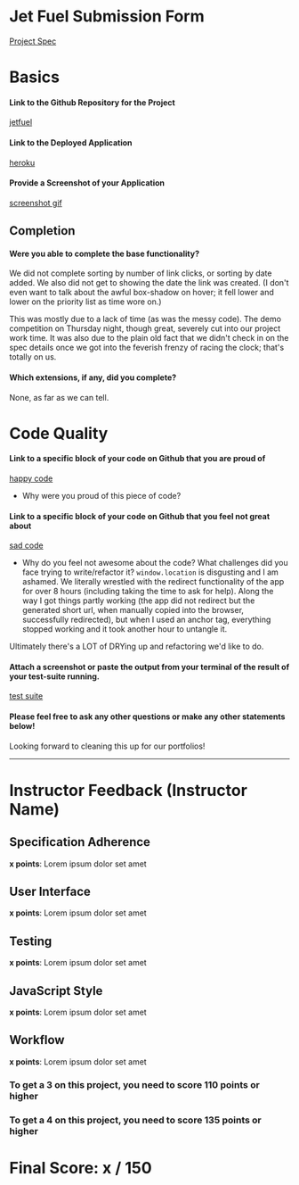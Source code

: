# Jet Fuel Submission Form

[Project Spec](http://frontend.turing.io/projects/jet-fuel.html)

# Basics

#### Link to the Github Repository for the Project
[jetfuel](https://github.com/JohnBinning/jetFuel)

#### Link to the Deployed Application
[heroku](https://steelbirdfood.herokuapp.com/)

#### Provide a Screenshot of your Application
[screenshot gif](http://g.recordit.co/TN3o9rg0Zx.gif)

## Completion

#### Were you able to complete the base functionality?

We did not complete sorting by number of link clicks, or sorting by date added. We also did not get to showing the date the link was created. (I don't even want to talk about the awful box-shadow on hover; it fell lower and lower on the priority list as time wore on.)

This was mostly due to a lack of time (as was the messy code). The demo competition on Thursday night, though great, severely cut into our project work time. It was also due to the plain old fact that we didn't check in on the spec details once we got into the feverish frenzy of racing the clock; that's totally on us.

#### Which extensions, if any, did you complete?
None, as far as we can tell.

# Code Quality

#### Link to a specific block of your code on Github that you are proud of
[happy code](https://github.com/JohnBinning/jetFuel/blob/master/public/scripts/index.js#L93-L98)

* Why were you proud of this piece of code?

#### Link to a specific block of your code on Github that you feel not great about
[sad code](https://github.com/JohnBinning/jetFuel/blob/master/public/scripts/index.js#L63-L71)

* Why do you feel not awesome about the code? What challenges did you face trying to write/refactor it?
```window.location``` is disgusting and I am ashamed. We literally wrestled with the redirect functionality of the app for over 8 hours (including taking the time to ask for help). Along the way I got things partly working (the app did not redirect but the generated short url, when manually copied into the browser, successfully redirected), but when I used an anchor tag, everything stopped working and it took another hour to untangle it.

Ultimately there's a LOT of DRYing up and refactoring we'd like to do.

#### Attach a screenshot or paste the output from your terminal of the result of your test-suite running.

[test suite](http://i.imgur.com/VqZ6ppf.png)

#### Please feel free to ask any other questions or make any other statements below!

Looking forward to cleaning this up for our portfolios!

-----


# Instructor Feedback (Instructor Name)

## Specification Adherence

**x points**: Lorem ipsum dolor set amet

## User Interface

**x points**: Lorem ipsum dolor set amet

## Testing

**x points**: Lorem ipsum dolor set amet

## JavaScript Style

**x points**: Lorem ipsum dolor set amet

## Workflow

**x points**: Lorem ipsum dolor set amet


### To get a 3 on this project, you need to score 110 points or higher
### To get a 4 on this project, you need to score 135 points or higher

# Final Score: x / 150
